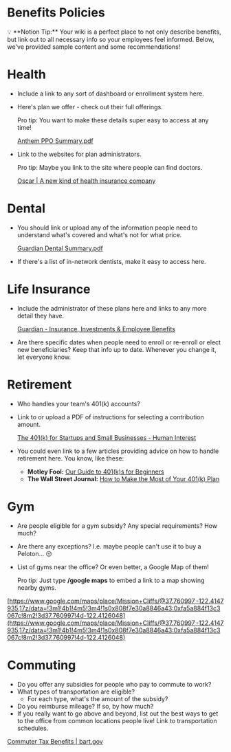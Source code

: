 # Benefits Policies

<aside>
💡 **Notion Tip:** Your wiki is a perfect place to not only describe benefits, but link out to all necessary info so your employees feel informed. Below, we've provided sample content and some recommendations!

</aside>

# Health

- Include a link to any sort of dashboard or enrollment system here.
- Here's plan we offer - check out their full offerings.
    
    Pro tip: You want to make these details super easy to access at any time! 
    
    [Anthem PPO Summary.pdf](Benefits%20Policies%201a5521c708b3402387f0fc6cd91f384e/Anthem_PPO_Summary.pdf)
    
- Link to the websites for plan administrators.
    
    Pro tip: Maybe you link to the site where people can find doctors.
    
    [Oscar | A new kind of health insurance company](https://www.hioscar.com/ny)
    

# Dental

- You should link or upload any of the information people need to understand what's covered and what's not for what price.
    
    [Guardian Dental Summary.pdf](Benefits%20Policies%201a5521c708b3402387f0fc6cd91f384e/Guardian_Dental_Summary.pdf)
    
- If there's a list of in-network dentists, make it easy to access here.

# Life Insurance

- Include the administrator of these plans here and links to any more detail they have.
    
    [Guardian - Insurance, Investments & Employee Benefits](https://www.guardianlife.com/)
    
- Are there specific dates when people need to enroll or re-enroll or elect new beneficiaries? Keep that info up to date. Whenever you change it, let everyone know.

# Retirement

- Who handles your team's 401(k) accounts?
- Link to or upload a PDF of instructions for selecting a contribution amount.
    
    [The 401(k) for Startups and Small Businesses - Human Interest](https://humaninterest.com/)
    
- You could even link to a few articles providing advice on how to handle retirement here. You know, like these:
    - **Motley Fool:** [Our Guide to 401(k)s for Beginners](https://www.fool.com/retirement/our-guide-to-401ks-for-beginners.aspx)
    - **The Wall Street Journal:** [How to Make the Most of Your 401(k) Plan](http://guides.wsj.com/personal-finance/retirement/how-to-make-the-most-of-your-401k-plan/)

# Gym

- Are people eligible for a gym subsidy? Any special requirements? How much?
- Are there any exceptions? I.e. maybe people can't use it to buy a Peloton... 😒
- List of gyms near the office? Or even better, a Google Map of them!
    
    Pro tip: Just type **/google maps** to embed a link to a map showing nearby gyms.
    

[https://www.google.com/maps/place/Mission+Cliffs/@37.760997,-122.4147935,17z/data=!3m1!4b1!4m5!3m4!1s0x808f7e30a8846a43:0xfa5a884f13c3067c!8m2!3d37.760997!4d-122.4126048](https://www.google.com/maps/place/Mission+Cliffs/@37.760997,-122.4147935,17z/data=!3m1!4b1!4m5!3m4!1s0x808f7e30a8846a43:0xfa5a884f13c3067c!8m2!3d37.760997!4d-122.4126048)

# Commuting

- Do you offer any subsidies for people who pay to commute to work?
- What types of transportation are eligible?
    - For each type, what's the amount of the subsidy?
- Do you reimburse mileage? If so, by how much?
- If you really want to go above and beyond, list out the best ways to get to the office from common locations people live! Link to transportation schedules.

[Commuter Tax Benefits | bart.gov](https://www.bart.gov/tickets/benefits)